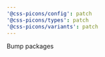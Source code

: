 ```yaml
---
'@css-picons/config': patch
'@css-picons/types': patch
'@css-picons/variants': patch
---
```


Bump packages
